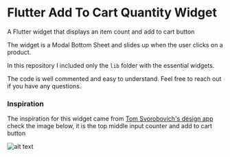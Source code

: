 # Flutter Add To Cart Quantity Widget
A Flutter widget that displays an item count and add to cart button

The widget is a Modal Bottom Sheet and slides up when the user clicks on a product.

In this repository I included only the `lib` folder with the essential widgets.

The code is well commented and easy to understand. Feel free to reach out if you have any questions.

### Inspiration
The inspiration for this widget came from [Tom Svorobovich's design app](https://dribbble.com/shots/11401747-Cashier-app)
check the image below, it is the top middle input counter and add to cart button

![alt text](https://cdn.dribbble.com/users/2089341/screenshots/11401747/media/1b805ee02230db0949dc6d285ff1cf3b.png "Flutter Add To Cart Quantity Widget")

